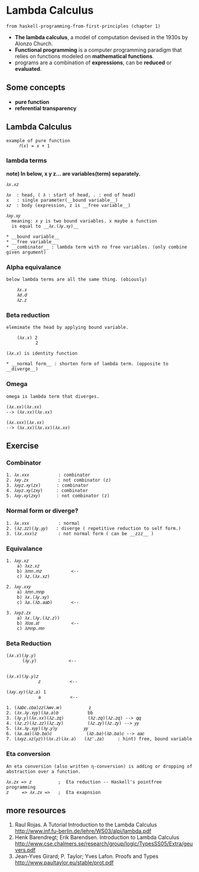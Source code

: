# Lambda Calculus

`from haskell-programming-from-first-principles (chapter 1)`

- **The lambda calculus**, a model of computation devised in the 1930s by Alonzo Church.
- **Functional programming** is a computer programming paradigm that relies on functions modeled on **mathematical functions**.
- programs are a combination of **expressions**, can be **reduced** or **evaluated**.

## Some concepts

- **pure function**
- **referential transparency**

## Lambda Calculus

    example of pure function
         𝑓(𝑥) = 𝑥 + 1

### lambda terms

**note) In below, x y z... are variables(term) separately.**

    𝜆𝑥.𝑥𝑧

    𝜆𝑥  : head, ( 𝜆 : start of head, . : end of head)
    x   : single parameter(__bound variable__)
    𝑥𝑧  : body (expression, z is __free variable__)

    𝜆𝑥𝑦.𝑥𝑦
      meaning: 𝑥 𝑦 is two bound variables. x maybe a function
      is equal to __𝜆𝑥.(𝜆𝑦.𝑥𝑦)__

    * __bound variable__
    * __free variable__
    * __combinator__ : lambda term with no free variables. (only combine given argument)

### Alpha equivalance

    below lambda terms are all the same thing. (obiously)

        𝜆𝑥.𝑥
        𝜆𝑑.𝑑
        𝜆𝑧.𝑧

### Beta reduction

    elemimate the head by applying bound variable.

        (𝜆𝑥.𝑥) 2
               2

    (𝜆𝑥.𝑥) is identity function

    * __normal form__ : shorten form of lambda term. (opposite to __diverge__)

### Omega

    omega is lambda term that diverges.

    (𝜆𝑥.𝑥𝑥)(𝜆𝑥.𝑥𝑥)
    --> (𝜆𝑥.𝑥𝑥)(𝜆𝑥.𝑥𝑥)

    (𝜆𝑥.𝑥𝑥𝑥)(𝜆𝑥.𝑥𝑥)
    --> (𝜆𝑥.𝑥𝑥)(𝜆𝑥.𝑥𝑥)(𝜆𝑥.𝑥𝑥)

## Exercise

### Combinator

    1. 𝜆𝑥.𝑥𝑥𝑥           : combinator
    2. 𝜆𝑥𝑦.𝑧𝑥           : not combinator (z)
    3. 𝜆𝑥𝑦𝑧.𝑥𝑦(𝑧𝑥)      : combinator
    4. 𝜆𝑥𝑦𝑧.𝑥𝑦(𝑧𝑥𝑦)     : combinator
    5. 𝜆𝑥𝑦.𝑥𝑦(𝑧𝑥𝑦)      : not combinator (z)

### Normal form or diverge?

    1. 𝜆𝑥.𝑥𝑥𝑥           : normal
    2. (𝜆𝑧.𝑧𝑧)(𝜆𝑦.𝑦𝑦)   : diverge ( repetitive reduction to self form.)
    3. (𝜆𝑥.𝑥𝑥𝑥)𝑧        : not normal form ( can be __zzz__ )

### Equivalance

    1. 𝜆𝑥𝑦.𝑥𝑧
        a) 𝜆𝑥𝑧.𝑥𝑧
        b) 𝜆𝑚𝑛.𝑚𝑧           <--
        c) 𝜆𝑧.(𝜆𝑥.𝑥𝑧)

    2. 𝜆𝑥𝑦.𝑥𝑥𝑦
        a) 𝜆𝑚𝑛.𝑚𝑛𝑝
        b) 𝜆𝑥.(𝜆𝑦.𝑥𝑦)
        c) 𝜆𝑎.(𝜆𝑏.𝑎𝑎𝑏)       <--

    3. 𝜆𝑥𝑦𝑧.𝑧𝑥
        a) 𝜆𝑥.(𝜆𝑦.(𝜆𝑧.𝑧))
        b) 𝜆𝑡𝑜𝑠.𝑠𝑡            <--
        c) 𝜆𝑚𝑛𝑝.𝑚𝑛

### Beta Reduction

    (𝜆𝑥.𝑥)(𝜆𝑦.𝑦)
          (𝜆𝑦.𝑦)            <--


    (𝜆𝑥.𝑥)(𝜆𝑦.𝑦)𝑧
                𝑧           <--

    (𝜆𝑥𝑦.𝑥𝑦)(𝜆𝑧.𝑎) 1
                a           <--

    1. (𝜆𝑎𝑏𝑐.𝑐𝑏𝑎)𝑧𝑧(𝜆𝑤𝑣.𝑤)          z
    2. (𝜆𝑥.𝜆𝑦.𝑥𝑦𝑦)(𝜆𝑎.𝑎)𝑏           bb
    3. (𝜆𝑦.𝑦)(𝜆𝑥.𝑥𝑥)(𝜆𝑧.𝑧𝑞)         (𝜆𝑧.𝑧𝑞)(𝜆𝑧.𝑧𝑞) --> 𝑞𝑞
    4. (𝜆𝑧.𝑧)(𝜆𝑧.𝑧𝑧)(𝜆𝑧.𝑧𝑦)         (𝜆𝑧.𝑧𝑦)(𝜆𝑧.𝑧𝑦) --> 𝑦𝑦
    5. (𝜆𝑥.𝜆𝑦.𝑥𝑦𝑦)(𝜆𝑦.𝑦)𝑦          𝑦𝑦
    6. (𝜆𝑎.𝑎𝑎)(𝜆𝑏.𝑏𝑎)𝑐             (𝜆𝑏.𝑏𝑎)(𝜆𝑏.𝑏𝑎)𝑐 --> 𝑎𝑎𝑐
    7. (𝜆𝑥𝑦𝑧.𝑥𝑧(𝑦𝑧))(𝜆𝑥.𝑧)(𝜆𝑥.𝑎)   (𝜆𝑧'.𝑧𝑎)     : hint) free, bound variable

### Eta conversion

    An eta conversion (also written η-conversion) is adding or dropping of abstraction over a function.

    𝜆𝑥.𝑧𝑥 => 𝑧          ;  Eta reduction -- Haskell's pointfree programming
    𝑧     => 𝜆𝑥.𝑧𝑥 =>   ;  Eta exapnsion

## more resources

1. Raul Rojas. A Tutorial Introduction to the Lambda Calculus
   http://www.inf.fu-berlin.de/lehre/WS03/alpi/lambda.pdf
2. Henk Barendregt; Erik Barendsen. Introduction to
   Lambda Calculus
   http://www.cse.chalmers.se/research/group/logic/TypesSS05/Extra/geuvers.pdf
3. Jean-Yves Girard; P. Taylor; Yves Lafon. Proofs and Types
   http://www.paultaylor.eu/stable/prot.pdf
